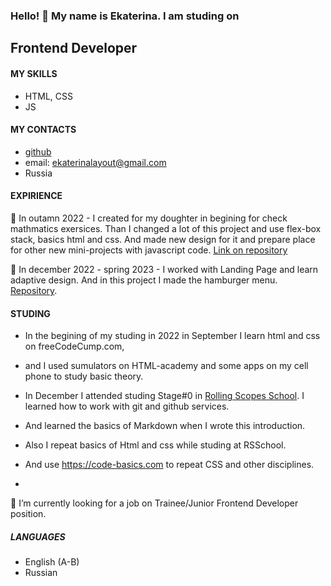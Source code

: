 ### Hello! 👋   My name is Ekaterina. I am studing on 
## Frontend Developer

#### MY SKILLS
- HTML, CSS
- JS

#### MY CONTACTS
- [github](https://github.com/frontenddevkan)
- email: ekaterinalayout@gmail.com
- Russia

#### EXPIRIENCE

🌱  In outamn 2022 - I created for my doughter in begining for check mathmatics exersices. Than I changed a lot of this project and 
use flex-box stack, basics html and css. And made new design for it and prepare place 
for other new mini-projects with javascript code. [Link on repository](https://github.com/frontenddevkan/PortalForApps)

🌱 In december 2022 - spring 2023 - I worked with Landing Page and learn adaptive design. And in this project I made the hamburger menu. [Repository](https://github.com/frontenddevkan/Plants_Landing). 

#### STUDING
- In the begining of my studing in 2022 in September I learn html and css on freeCodeCump.com, 
- and I used sumulators on HTML-academy and some apps on my cell phone to study basic theory.  

- In December I attended studing Stage#0 in [Rolling Scopes School](https://rollingscopes.com/). I learned how to work with git and github services. 
- And learned the basics of Markdown when I wrote this introduction. 
- Also I repeat basics of Html and css while studing at RSSchool. 
- And use https://code-basics.com to repeat CSS and other disciplines.

- 
🔭 I’m currently looking for a job on Trainee/Junior Frontend Developer position. 

##### LANGUAGES

- English (A-B)
- Russian

<!--
 I’m looking to collaborate on ...
- 🤔 I’m looking for help with ...
- 💬 Ask me about ...
- 📫 How to reach me: ...
- 😄 Pronouns: ...
- ⚡ Fun fact: ...
-->

